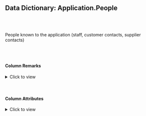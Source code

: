 ## Data Dictionary: Application.People 
 <br /> 
 <br /> 
 People known to the application (staff, customer contacts, supplier contacts) 
 <br /> 
 <br /> 
 

####  Column Remarks
 <Details> 
 <Summary>Click to view</Summary> 
 

<br /> 
 | Column | Remarks | 
 |------|------|  
|**PersonID**| Numeric ID used for reference to a person within the database | 
|**FullName**| Full name for this person | 
|**PreferredName**| Name that this person prefers to be called | 
|**SearchName**| Name to build full text search on (computed column) | 
|**IsPermittedToLogon**| Is this person permitted to log on? | 
|**LogonName**| Person's system logon name | 
|**IsExternalLogonProvider**| Is logon token provided by an external system? | 
|**HashedPassword**| Hash of password for users without external logon tokens | 
|**IsSystemUser**| Is the currently permitted to make online access? | 
|**IsEmployee**| Is this person an employee? | 
|**IsSalesperson**| Is this person a staff salesperson? | 
|**UserPreferences**| User preferences related to the website (holds JSON data) | 
|**PhoneNumber**| Phone number | 
|**FaxNumber**| Fax number   | 
|**EmailAddress**| Email address for this person | 
|**Photo**| Photo of this person | 
|**CustomFields**| Custom fields for employees and salespeople | 
|**OtherLanguages**| Other languages spoken (computed column from custom fields) | 
|**LastEditedBy**| Null | 
|**ValidFrom**| Null | 
|**ValidTo**| Null | 
 
 </Details> 
 <br /> 
 <br />  


#### Column Attributes 
 <Details> 
 <Summary>Click to view</Summary>
 

<br /> 
 | Column | ColumnDefault | IsNullable | DataType | CharMaxLength | CharDataLength | NumericPrecision | NumericScale | DatetimePrecision | CharSetName | CollationName |
 |------|------|------|------|------|------|------|------|------|------|------|
 |**PersonID**| (NEXT VALUE FOR [Sequences].[PersonID]) | NO | int | Null | Null | 10 | 0 | Null | Null | Null | 
|**FullName**| Null | NO | nvarchar | 50 | 100 | Null | Null | Null | UNICODE | Latin1_General_100_CI_AS | 
|**PreferredName**| Null | NO | nvarchar | 50 | 100 | Null | Null | Null | UNICODE | Latin1_General_100_CI_AS | 
|**SearchName**| Null | NO | nvarchar | 101 | 202 | Null | Null | Null | UNICODE | Latin1_General_100_CI_AS | 
|**IsPermittedToLogon**| Null | NO | bit | Null | Null | Null | Null | Null | Null | Null | 
|**LogonName**| Null | YES | nvarchar | 50 | 100 | Null | Null | Null | UNICODE | Latin1_General_100_CI_AS | 
|**IsExternalLogonProvider**| Null | NO | bit | Null | Null | Null | Null | Null | Null | Null | 
|**HashedPassword**| Null | YES | varbinary | -1 | -1 | Null | Null | Null | Null | Null | 
|**IsSystemUser**| Null | NO | bit | Null | Null | Null | Null | Null | Null | Null | 
|**IsEmployee**| Null | NO | bit | Null | Null | Null | Null | Null | Null | Null | 
|**IsSalesperson**| Null | NO | bit | Null | Null | Null | Null | Null | Null | Null | 
|**UserPreferences**| Null | YES | nvarchar | -1 | -1 | Null | Null | Null | UNICODE | Latin1_General_100_CI_AS | 
|**PhoneNumber**| Null | YES | nvarchar | 20 | 40 | Null | Null | Null | UNICODE | Latin1_General_100_CI_AS | 
|**FaxNumber**| Null | YES | nvarchar | 20 | 40 | Null | Null | Null | UNICODE | Latin1_General_100_CI_AS | 
|**EmailAddress**| Null | YES | nvarchar | 256 | 512 | Null | Null | Null | UNICODE | Latin1_General_100_CI_AS | 
|**Photo**| Null | YES | varbinary | -1 | -1 | Null | Null | Null | Null | Null | 
|**CustomFields**| Null | YES | nvarchar | -1 | -1 | Null | Null | Null | UNICODE | Latin1_General_100_CI_AS | 
|**OtherLanguages**| Null | YES | nvarchar | -1 | -1 | Null | Null | Null | UNICODE | Latin1_General_100_CI_AS | 
|**LastEditedBy**| Null | NO | int | Null | Null | 10 | 0 | Null | Null | Null | 
|**ValidFrom**| Null | NO | datetime2 | Null | Null | Null | Null | 7 | Null | Null | 
|**ValidTo**| Null | NO | datetime2 | Null | Null | Null | Null | 7 | Null | Null | 
 
 </Details> 
